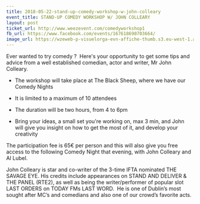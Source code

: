 ```yaml
---
title: 2018-05-22-stand-up-comedy-workshop-w-john-colleary
event_title: STAND-UP COMEDY WORKSHOP W/ JOHN COLLEARY
layout: post
ticket_url: http://www.weezevent.com/comedyworkshop1
fb_url: https://www.facebook.com/events/167618690703664/
image_url: https://wzeweb-p-visuelorga-evn-affiche-thumb.s3.eu-west-1.amazonaws.com/affiche_326711.thumb53700.1520680964.jpg
---
```

Ever wanted to try comedy ?  Here's your opportunity to get some tips and advice from a well established comedian, actor and writer, Mr John Colleary.

- The workshop will take place at The Black Sheep, where we have our Comedy Nights

- It is limited to a maximum of 10 attendees

- The duration will be two hours, from 4 to 6pm

- Bring your ideas, a small set you're working on, max 3 min, and John will give you insight on how to get the most of it, and develop your creativity

The participation fee is 65€ per person and this will also give you free access to the following Comedy Night that evening, with John Colleary and Al Lubel.

John Colleary is star and co-writer of the 3-time IFTA nominated THE SAVAGE EYE. His credits include appearances on STAND AND DELIVER & THE PANEL (RTE2), as well as being the writer/performer of popular slot LAST ORDERS on TODAY FMs LAST WORD.  He is one of Dublin’s most sought after MC’s and comedians and also one of our crowd’s favorite acts.

